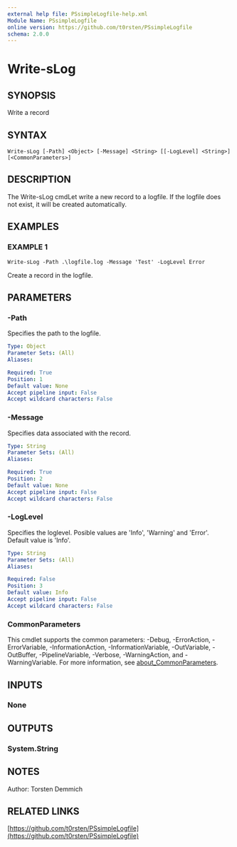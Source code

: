 ```yaml
---
external help file: PSsimpleLogfile-help.xml
Module Name: PSsimpleLogfile
online version: https://github.com/t0rsten/PSsimpleLogfile
schema: 2.0.0
---
```


# Write-sLog

## SYNOPSIS
Write a record

## SYNTAX

```
Write-sLog [-Path] <Object> [-Message] <String> [[-LogLevel] <String>] [<CommonParameters>]
```

## DESCRIPTION
The Write-sLog cmdLet write a new record to a logfile.
If the logfile does not exist, it will be created automatically.

## EXAMPLES

### EXAMPLE 1
```
Write-sLog -Path .\logfile.log -Message 'Test' -LogLevel Error
```

Create a record in the logfile.

## PARAMETERS

### -Path
Specifies the path to the logfile.

```yaml
Type: Object
Parameter Sets: (All)
Aliases:

Required: True
Position: 1
Default value: None
Accept pipeline input: False
Accept wildcard characters: False
```

### -Message
Specifies data associated with the record.

```yaml
Type: String
Parameter Sets: (All)
Aliases:

Required: True
Position: 2
Default value: None
Accept pipeline input: False
Accept wildcard characters: False
```

### -LogLevel
Specifies the loglevel.
Posible values are 'Info', 'Warning' and 'Error'.
Default value is 'Info'.

```yaml
Type: String
Parameter Sets: (All)
Aliases:

Required: False
Position: 3
Default value: Info
Accept pipeline input: False
Accept wildcard characters: False
```

### CommonParameters
This cmdlet supports the common parameters: -Debug, -ErrorAction, -ErrorVariable, -InformationAction, -InformationVariable, -OutVariable, -OutBuffer, -PipelineVariable, -Verbose, -WarningAction, and -WarningVariable. For more information, see [about_CommonParameters](http://go.microsoft.com/fwlink/?LinkID=113216).

## INPUTS

### None
## OUTPUTS

### System.String
## NOTES
Author: Torsten Demmich

## RELATED LINKS

[https://github.com/t0rsten/PSsimpleLogfile](https://github.com/t0rsten/PSsimpleLogfile)

